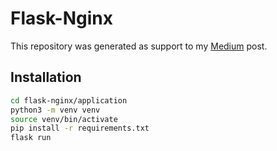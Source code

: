 # Flask-Nginx

This repository was generated as support to my [Medium](https://nodejs.org/) post.

## Installation

```sh
cd flask-nginx/application
python3 -m venv venv
source venv/bin/activate
pip install -r requirements.txt
flask run
```

